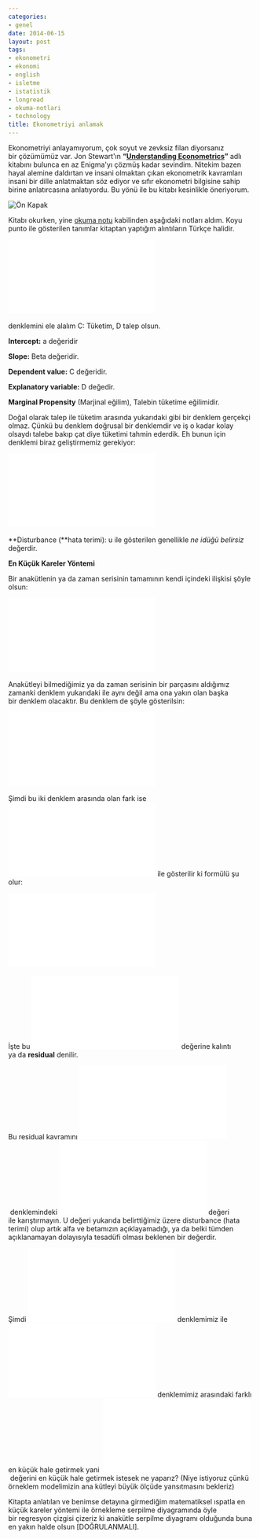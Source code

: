 ```yaml
---
categories:
- genel
date: 2014-06-15
layout: post
tags:
- ekonometri
- ekonomi
- english
- isletme
- istatistik
- longread
- okuma-notlari
- technology
title: Ekonometriyi anlamak
---
```


  

  

Ekonometriyi anlayamıyorum, çok soyut ve zevksiz filan diyorsanız bir çözümümüz var. Jon Stewart'ın **“[Understanding Econometrics](http://books.google.com.tr/books/about/Understanding_econometrics.html?id=sSq7AAAAIAAJ&redir_esc=y)”** adlı kitabını bulunca en az Enigma'yı çözmüş kadar sevindim. Nitekim bazen hayal alemine daldırtan ve insani olmaktan çıkan ekonometrik kavramları insani bir dille anlatmaktan söz ediyor ve sıfır ekonometri bilgisine sahip birine anlatırcasına anlatıyordu. Bu yönü ile bu kitabı kesinlikle öneriyorum.

  

![Ön Kapak](/images/books)

  

Kitabı okurken, yine [okuma notu](http://blog.suatatan.com/2013/05/suat-atann-okuma-notlar-neden-var-neden.html) kabilinden aşağıdaki notları aldım. Koyu punto ile gösterilen tanımlar kitaptan yaptığım alıntıların Türkçe halidir.

  

[![](/images/gif.latex)](http://latex.codecogs.com/gif.latex?C%3Da&plus;%5Cbeta%20D)

denklemini ele alalım C: Tüketim, D talep olsun.

  

**Intercept:** a değeridir

**Slope:** Beta değeridir.

**Dependent value:** C değeridir.

**Explanatory variable:** D değedir.

**Marginal Propensity** (Marjinal eğilim), Talebin tüketime eğilimidir.

  

  

Doğal olarak talep ile tüketim arasında yukarıdaki gibi bir denklem gerçekçi olmaz. Çünkü bu denklem doğrusal bir denklemdir ve iş o kadar kolay olsaydı talebe bakıp çat diye tüketimi tahmin ederdik. Eh bunun için denklemi biraz geliştirmemiz gerekiyor:

  

[![](/images/gif.latex)](http://latex.codecogs.com/gif.latex?C%3Da&plus;%5Cbeta%20D&plus;%20u)

  

**Disturbance (**hata terimi): u ile gösterilen genellikle _ne idüğü belirsiz_ değerdir.

  

**En Küçük Kareler Yöntemi**

  

Bir anakütlenin ya da zaman serisinin tamamının kendi içindeki ilişkisi şöyle olsun:

  

![](/images/gif.latex)

  

Anakütleyi bilmediğimiz ya da zaman serisinin bir parçasını aldığımız zamanki denklem yukarıdaki ile aynı değil ama ona yakın olan başka bir denklem olacaktır. Bu denklem de şöyle gösterilsin:

  

![](/images/gif.latex)

  

Şimdi bu iki denklem arasında olan fark ise ![](/images/gif.latex) ile gösterilir ki formülü şu olur: 

  

![](/images/gif.latex)

  

İşte bu ![](/images/gif.latex) değerine kalıntı ya da **residual** denilir.

  

Bu residual kavramını [![](/images/gif.latex)](http://latex.codecogs.com/gif.latex?C%3Da&plus;%5Cbeta%20D&plus;%20u) denklemindeki ![](/images/gif.latex) değeri ile karıştırmayın. U değeri yukarıda belirttiğimiz üzere disturbance (hata terimi) olup artık alfa ve betamızın açıklayamadığı, ya da belki tümden açıklanamayan dolayısıyla tesadüfi olması beklenen bir değerdir.

  

Şimdi ![](/images/gif.latex) denklemimiz ile ![](/images/gif.latex) denklemimiz arasındaki farklı en küçük hale getirmek yani  ![](/images/gif.latex) değerini en küçük hale getirmek istesek ne yaparız? (Niye istiyoruz çünkü örneklem modelimizin ana kütleyi büyük ölçüde yansıtmasını bekleriz) 

  

Kitapta anlatılan ve benimse detayına girmediğim matematiksel ıspatla en küçük kareler yöntemi ile örnekleme serpilme diyagramında öyle bir regresyon çizgisi çizeriz ki anakütle serpilme diyagramı olduğunda buna en yakın halde olsun \[DOĞRULANMALI\].
